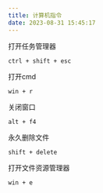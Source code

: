 ```yaml
---
title: 计算机指令
date: 2023-08-31 15:45:17
---
```


打开任务管理器

```
ctrl + shift + esc
```

打开cmd

```
win + r
```

关闭窗口

```
alt + f4
```

永久删除文件

```
shift + delete
```

打开文件资源管理器

```
win + e
```
